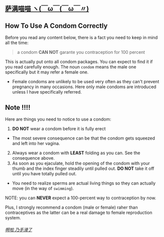 ## [萨满喵喵 ヽ(￣ω￣(￣ω￣〃)](https://emlvirus.github.io/)

## How To Use A Condom Correctly

Before you read any content below, there is a fact you need to keep in mind all the time:

> a condom **CAN NOT** garante you contraception for 100 percent

This is actually put onto all condom packages. You can expect to find it if you read carefully enough.
The noun `condom` means the male one specifically but it may refer a female one.

* Female condoms are unlikely to be used very often as they can't prevent pregnancy in many occasions. Here only male condoms are introduced unless I have specifically referred.

## Note !!!!

Here are things you need to notice to use a condom:

1. **DO NOT** wear a condom before it is fully erect
* The most severe consequence can be that the condom gets squeezed and left into her vagina.
2. Always wear a condom with **LEAST** folding as you can. See the consequence above.
3. As soon as you ejaculate, hold the opening of the condom with your thumb and the index finger steadily until pulled out. **DO NOT** take it off until you have totally pulled out.
* You need to realize sperms are actual living things so they can actually move (in the way of `swimming`).

NOTE: you can **NEVER** expect a 100-percent way to contraception by now.

Plus, I strongly recommend a condom (male or female) raher than contraceptives as the latter can be a real damage to female reproduction system.


###### [啊啦 乃手滑了](..\homepage.html#table-of-contents)
